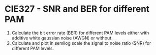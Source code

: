 # CIE327 - SNR and BER for different PAM

1. Calculate the bit error rate (BER) for different PAM levels either with additive white gaussian noise (AWGN) or without.
2. Calculate and plot in semilog scale the signal to noise ratio (SNR) for different PAM levels.
